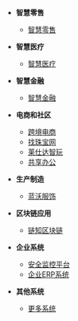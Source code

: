* **智慧零售**
  * [智慧零售](zh-cn/6.vigiot/README.md)
  <!-- * [智能回收](zh-cn/6.vigiot/eRecycle.md) -->

* **智慧医疗**
  * [智慧医疗](zh-cn/5.wehealth/README.md)

* **智慧金融**
  * [智慧金融](zh-cn/7.financial/README)

* **电商和社区**
  * [跨境电商](zh-cn/4.community/hicross.md)
  * [找珠宝网](zh-cn/4.community/zhaozhubao.md)
  * [莱仕达智玩](zh-cn/4.community/README.md)
  * [共享办公](zh-cn/4.community/xiaozuzu.md)

* **生产制造**
  * [蓝沃服饰](zh-cn/3.manufacturing/README.md)

* **区块链应用**
  * [链知区块链](zh-cn/2.blockchain/README.md)

* **企业系统**
  * [安全监控平台](zh-cn/1.enterprise/monitoring.md)
  * [企业ERP系统](zh-cn/1.enterprise/README.md)

* **其他系统**
  * [更多系统](zh-cn/8.more/README.md)